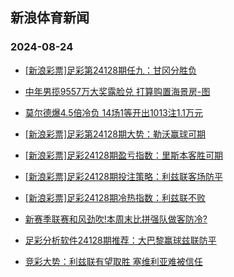 ## 新浪体育新闻 
### 2024-08-24

+ [[新浪彩票]足彩第24128期任九：甘冈分胜负](https://sports.sina.com.cn/l/2024-08-23/doc-inckqshq3032068.shtml)

+ [中年男揽9557万大奖露脸兑 打算购置海景房-图](https://sports.sina.com.cn/l/2024-08-23/doc-inckqshq3022679.shtml)

+ [莫尔德爆4.5倍冷负 14场1等开出1013注1.1万元](https://sports.sina.com.cn/l/2024-08-23/doc-inckqshv8373807.shtml)

+ [[新浪彩票]足彩第24128期大势：勒沃赢球可期](https://sports.sina.com.cn/l/2024-08-23/doc-inckqshv8374868.shtml)

+ [[新浪彩票]足彩24128期盈亏指数：里斯本客胜可期](https://sports.sina.com.cn/l/2024-08-23/doc-inckqshv8375935.shtml)

+ [[新浪彩票]足彩24128期投注策略：利兹联客场防平](https://sports.sina.com.cn/l/2024-08-23/doc-inckqshv8376410.shtml)

+ [[新浪彩票]足彩24128期冷热指数：利兹联不败](https://sports.sina.com.cn/l/2024-08-23/doc-inckqshq3021442.shtml)

+ [新赛季联赛和风劲吹!本周末比拼强队做客防冷?](https://sports.sina.com.cn/l/2024-08-23/doc-inckqshr9801182.shtml)

+ [足彩分析软件24128期推荐：大巴黎赢球兹联防平](https://sports.sina.com.cn/l/2024-08-23/doc-inckqshq3024669.shtml)

+ [竞彩大势：利兹联有望取胜 塞维利亚难被信任](https://sports.sina.com.cn/l/2024-08-23/doc-inckqshq3020595.shtml)

